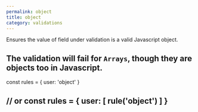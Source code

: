 ```yaml
---
permalink: object
title: object
category: validations
---
```


Ensures the value of field under validation is a valid Javascript
object.
 
The validation will fail for `Arrays`, though they are objects too in Javascript.
----
const rules = {
  user: 'object'
}
 
// or
const rules = {
  user: [
    rule('object')
  ]
}
----